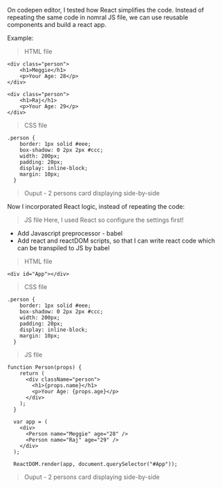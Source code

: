 On codepen editor, I tested how React simplifies the code. Instead of repeating the same code in nomral JS file, we can use
reusable components and build a react app. 

Example: 

> HTML file
```
<div class="person">
    <h1>Meggie</h1>
    <p>Your Age: 28</p>
</div>

<div class="person">
    <h1>Raj</h1>
    <p>Your Age: 29</p>
</div>
```

> CSS file
```
.person {
    border: 1px solid #eee;
    box-shadow: 0 2px 2px #ccc;
    width: 200px;
    padding: 20px;
    display: inline-block;
    margin: 10px;
  }
```

> Ouput - 2 persons card displaying side-by-side

Now I incorporated React logic, instead of repeating the code: 

> JS file
Here, I used React so configure the settings first!

 - Add Javascript preprocessor - babel
 - Add react and reactDOM scripts, so that I can write react code which can be transpiled to JS by babel


> HTML file
```
<div id="App"></div>
```


> CSS file 
```
.person {
    border: 1px solid #eee;
    box-shadow: 0 2px 2px #ccc;
    width: 200px;
    padding: 20px;
    display: inline-block;
    margin: 10px;
  }
```


>JS file
```
function Person(props) {
    return (
      <div className="person">
        <h1>{props.name}</h1>
        <p>Your Age: {props.age}</p>
      </div> 
    );
  }
  
  var app = (
    <div>
      <Person name="Meggie" age="28" />
      <Person name="Raj" age="29" />
    </div>
  );
  
  ReactDOM.render(app, document.querySelector("#App"));
```  

> Ouput - 2 persons card displaying side-by-side
